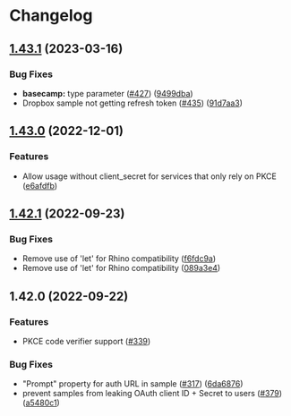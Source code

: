 # Changelog

## [1.43.1](https://github.com/googleworkspace/apps-script-oauth2/compare/v1.43.0...v1.43.1) (2023-03-16)


### Bug Fixes

* **basecamp:** type parameter ([#427](https://github.com/googleworkspace/apps-script-oauth2/issues/427)) ([9499dba](https://github.com/googleworkspace/apps-script-oauth2/commit/9499dba62922538cb65f28cdfbefa5848e9aaa09))
* Dropbox sample not getting refresh token ([#435](https://github.com/googleworkspace/apps-script-oauth2/issues/435)) ([91d7aa3](https://github.com/googleworkspace/apps-script-oauth2/commit/91d7aa320dd15760417c43628944b5b5b8cf0778))

## [1.43.0](https://github.com/googleworkspace/apps-script-oauth2/compare/v1.42.1...v1.43.0) (2022-12-01)


### Features

* Allow usage without client_secret for services that only rely on PKCE ([e6afdfb](https://github.com/googleworkspace/apps-script-oauth2/commit/e6afdfb52d613f4e99002bf72228b32a7299cfc7))

## [1.42.1](https://github.com/googleworkspace/apps-script-oauth2/compare/v1.42.0...v1.42.1) (2022-09-23)


### Bug Fixes

* Remove use of 'let' for Rhino compatibility ([f6fdc9a](https://github.com/googleworkspace/apps-script-oauth2/commit/f6fdc9ac98bb4c099c002c60b1a5ddced66f95f1))
* Remove use of 'let' for Rhino compatibility ([089a3e4](https://github.com/googleworkspace/apps-script-oauth2/commit/089a3e4af8c06b82156e76ef2b78b5f202a0a0e5))

## 1.42.0 (2022-09-22)

### Features

* PKCE code verifier support ([#339](https://github.com/googleworkspace/apps-script-oauth2/pull/339))

### Bug Fixes

* "Prompt" property for auth URL in sample ([#317](https://github.com/googleworkspace/apps-script-oauth2/issues/317)) ([6da6876](https://github.com/googleworkspace/apps-script-oauth2/commit/6da68763a98586ae0bc916e5258ea7f0bebf4cb2))
* prevent samples from leaking OAuth client ID + Secret to users ([#379](https://github.com/googleworkspace/apps-script-oauth2/issues/379)) ([a5480c1](https://github.com/googleworkspace/apps-script-oauth2/commit/a5480c177386a807461b84d1b84627e272bc2355))
